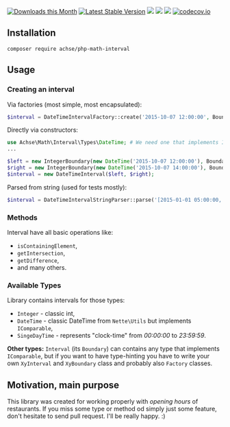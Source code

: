 [![Downloads this Month](https://img.shields.io/packagist/dm/achse/php-math-interval.svg)](https://packagist.org/packages/achse/php-math-interval)
[![Latest Stable Version](https://poser.pugx.org/achse/php-math-interval/v/stable)](https://github.com/achse/php-math-interval/releases)
![](https://travis-ci.org/Achse/php-math-interval.svg?branch=master)
![](https://scrutinizer-ci.com/g/Achse/php-math-interval/badges/quality-score.png?b=master)
![](https://scrutinizer-ci.com/g/Achse/php-math-interval/badges/coverage.png?b=master)
[![codecov.io](https://codecov.io/github/Achse/php-math-interval/coverage.svg?branch=master)](https://codecov.io/github/Achse/php-math-interval?branch=master)

## Installation
```
composer require achse/php-math-interval
```

## Usage
### Creating an interval
Via factories (most simple, most encapsulated):
```php
$interval = DateTimeIntervalFactory::create('2015-10-07 12:00:00', Boundary::CLOSED, '2015-10-07 14:00:00', Boundary::OPENED);
```

Directly via constructors:
```php
use Achse\Math\Interval\Types\DateTime; # We need one that implements IComparable
...

$left = new IntegerBoundary(new DateTime('2015-10-07 12:00:00'), Boundary::CLOSED);
$right = new IntegerBoundary(new DateTime('2015-10-07 14:00:00'), Boundary::OPENED);
$interval = new DateTimeInterval($left, $right);
```

Parsed from string (used for tests mostly):
```php
$interval = DateTimeIntervalStringParser::parse('[2015-01-01 05:00:00, 2015-01-01 10:00:00)');
```

### Methods
Interval have all basic operations like:
* `isContainingElement`,
* `getIntersection`,
* `getDifference`,
* and many others.

### Available Types
Library contains intervals for those types:
* `Integer` - classic int,
* `DateTime` - classic DateTime from `Nette\Utils` but implements `IComparable`,
* `SingeDayTime` - represents "clock-time" from *00:00:00* to *23:59:59*.

**Other types:** `Interval` (its `Boundary`) can contains any type that implements `IComparable`, but if you want
to have type-hinting you have to write your own `XyInterval` and `XyBoundary` class and probably also `Factory` classes.

## Motivation, main purpose
This library was created for working properly with *opening hours* of restaurants. If you miss some type or method od
simply just some feature, don't hesitate to send pull request. I'll be really happy. :)
